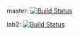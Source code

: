 master: [![Build Status](https://travis-ci.org/akapust1n/rcoi.svg?branch=master)](https://travis-ci.org/akapust1n/rcoi)

lab2: [![Build Status](https://travis-ci.org/akapust1n/rcoi.svg?branch=develop)](https://travis-ci.org/akapust1n/rcoi)

